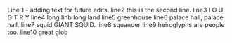 Line 1 - adding text for future edits.
line2 this is the second line.
line3 I O U G T R Y
line4 long linb long land
line5 greenhouse
line6 palace hall, palace hall.
line7 squid GIANT SQUID.
line8 squander
line9 heiroglyphs are people too.
line10 great glob
